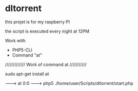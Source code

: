 # dltorrent
this projet is for my raspberry PI

the script is executed every night at 12PM

Work with 
  - PHP5-CLI
  - Command "at" 


///////////// Work of command at ///////////

sudo apt-get install at

---> at 0:0
---> php5 ./home/user/Scripts/dltorrent/start.php



